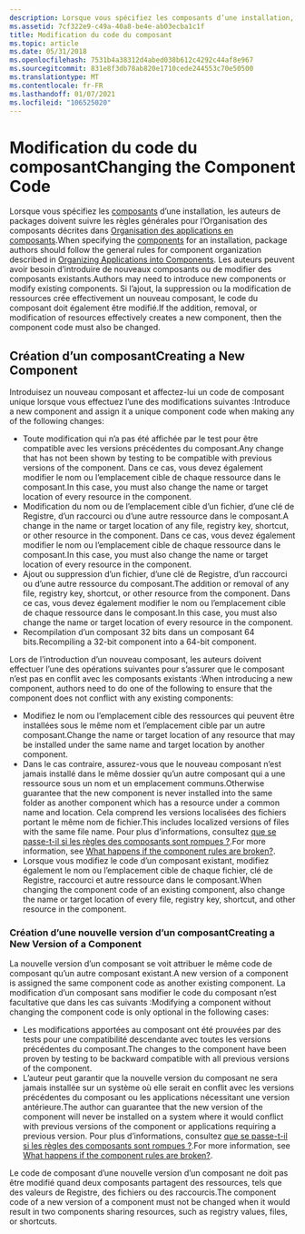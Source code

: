 ```yaml
---
description: Lorsque vous spécifiez les composants d’une installation, les auteurs de packages doivent suivre les règles générales pour l’Organisation des composants décrites dans Organisation des applications en composants.
ms.assetid: 7cf322e9-c49a-40a8-be4e-ab03ecba1c1f
title: Modification du code du composant
ms.topic: article
ms.date: 05/31/2018
ms.openlocfilehash: 7531b4a38312d4abed038b612c4292c44af8e967
ms.sourcegitcommit: 831e8f3db78ab820e1710cede244553c70e50500
ms.translationtype: MT
ms.contentlocale: fr-FR
ms.lasthandoff: 01/07/2021
ms.locfileid: "106525020"
---
```

# <a name="changing-the-component-code"></a><span data-ttu-id="86b7d-103">Modification du code du composant</span><span class="sxs-lookup"><span data-stu-id="86b7d-103">Changing the Component Code</span></span>

<span data-ttu-id="86b7d-104">Lorsque vous spécifiez les [composants](windows-installer-components.md) d’une installation, les auteurs de packages doivent suivre les règles générales pour l’Organisation des composants décrites dans [Organisation des applications en composants](organizing-applications-into-components.md).</span><span class="sxs-lookup"><span data-stu-id="86b7d-104">When specifying the [components](windows-installer-components.md) for an installation, package authors should follow the general rules for component organization described in [Organizing Applications into Components](organizing-applications-into-components.md).</span></span> <span data-ttu-id="86b7d-105">Les auteurs peuvent avoir besoin d’introduire de nouveaux composants ou de modifier des composants existants.</span><span class="sxs-lookup"><span data-stu-id="86b7d-105">Authors may need to introduce new components or modify existing components.</span></span> <span data-ttu-id="86b7d-106">Si l’ajout, la suppression ou la modification de ressources crée effectivement un nouveau composant, le code du composant doit également être modifié.</span><span class="sxs-lookup"><span data-stu-id="86b7d-106">If the addition, removal, or modification of resources effectively creates a new component, then the component code must also be changed.</span></span>

## <a name="creating-a-new-component"></a><span data-ttu-id="86b7d-107">Création d’un composant</span><span class="sxs-lookup"><span data-stu-id="86b7d-107">Creating a New Component</span></span>

<span data-ttu-id="86b7d-108">Introduisez un nouveau composant et affectez-lui un code de composant unique lorsque vous effectuez l’une des modifications suivantes :</span><span class="sxs-lookup"><span data-stu-id="86b7d-108">Introduce a new component and assign it a unique component code when making any of the following changes:</span></span>

-   <span data-ttu-id="86b7d-109">Toute modification qui n’a pas été affichée par le test pour être compatible avec les versions précédentes du composant.</span><span class="sxs-lookup"><span data-stu-id="86b7d-109">Any change that has not been shown by testing to be compatible with previous versions of the component.</span></span> <span data-ttu-id="86b7d-110">Dans ce cas, vous devez également modifier le nom ou l’emplacement cible de chaque ressource dans le composant.</span><span class="sxs-lookup"><span data-stu-id="86b7d-110">In this case, you must also change the name or target location of every resource in the component.</span></span>
-   <span data-ttu-id="86b7d-111">Modification du nom ou de l’emplacement cible d’un fichier, d’une clé de Registre, d’un raccourci ou d’une autre ressource dans le composant.</span><span class="sxs-lookup"><span data-stu-id="86b7d-111">A change in the name or target location of any file, registry key, shortcut, or other resource in the component.</span></span> <span data-ttu-id="86b7d-112">Dans ce cas, vous devez également modifier le nom ou l’emplacement cible de chaque ressource dans le composant.</span><span class="sxs-lookup"><span data-stu-id="86b7d-112">In this case, you must also change the name or target location of every resource in the component.</span></span>
-   <span data-ttu-id="86b7d-113">Ajout ou suppression d’un fichier, d’une clé de Registre, d’un raccourci ou d’une autre ressource du composant.</span><span class="sxs-lookup"><span data-stu-id="86b7d-113">The addition or removal of any file, registry key, shortcut, or other resource from the component.</span></span> <span data-ttu-id="86b7d-114">Dans ce cas, vous devez également modifier le nom ou l’emplacement cible de chaque ressource dans le composant.</span><span class="sxs-lookup"><span data-stu-id="86b7d-114">In this case, you must also change the name or target location of every resource in the component.</span></span>
-   <span data-ttu-id="86b7d-115">Recompilation d’un composant 32 bits dans un composant 64 bits.</span><span class="sxs-lookup"><span data-stu-id="86b7d-115">Recompiling a 32-bit component into a 64-bit component.</span></span>

<span data-ttu-id="86b7d-116">Lors de l’introduction d’un nouveau composant, les auteurs doivent effectuer l’une des opérations suivantes pour s’assurer que le composant n’est pas en conflit avec les composants existants :</span><span class="sxs-lookup"><span data-stu-id="86b7d-116">When introducing a new component, authors need to do one of the following to ensure that the component does not conflict with any existing components:</span></span>

-   <span data-ttu-id="86b7d-117">Modifiez le nom ou l’emplacement cible des ressources qui peuvent être installées sous le même nom et l’emplacement cible par un autre composant.</span><span class="sxs-lookup"><span data-stu-id="86b7d-117">Change the name or target location of any resource that may be installed under the same name and target location by another component.</span></span>
-   <span data-ttu-id="86b7d-118">Dans le cas contraire, assurez-vous que le nouveau composant n’est jamais installé dans le même dossier qu’un autre composant qui a une ressource sous un nom et un emplacement communs.</span><span class="sxs-lookup"><span data-stu-id="86b7d-118">Otherwise guarantee that the new component is never installed into the same folder as another component which has a resource under a common name and location.</span></span> <span data-ttu-id="86b7d-119">Cela comprend les versions localisées des fichiers portant le même nom de fichier.</span><span class="sxs-lookup"><span data-stu-id="86b7d-119">This includes localized versions of files with the same file name.</span></span> <span data-ttu-id="86b7d-120">Pour plus d’informations, consultez [que se passe-t-il si les règles des composants sont rompues ?](what-happens-if-the-component-rules-are-broken.md).</span><span class="sxs-lookup"><span data-stu-id="86b7d-120">For more information, see [What happens if the component rules are broken?](what-happens-if-the-component-rules-are-broken.md).</span></span>
-   <span data-ttu-id="86b7d-121">Lorsque vous modifiez le code d’un composant existant, modifiez également le nom ou l’emplacement cible de chaque fichier, clé de Registre, raccourci et autre ressource dans le composant.</span><span class="sxs-lookup"><span data-stu-id="86b7d-121">When changing the component code of an existing component, also change the name or target location of every file, registry key, shortcut, and other resource in the component.</span></span>

### <a name="creating-a-new-version-of-a-component"></a><span data-ttu-id="86b7d-122">Création d’une nouvelle version d’un composant</span><span class="sxs-lookup"><span data-stu-id="86b7d-122">Creating a New Version of a Component</span></span>

<span data-ttu-id="86b7d-123">La nouvelle version d’un composant se voit attribuer le même code de composant qu’un autre composant existant.</span><span class="sxs-lookup"><span data-stu-id="86b7d-123">A new version of a component is assigned the same component code as another existing component.</span></span> <span data-ttu-id="86b7d-124">La modification d’un composant sans modifier le code du composant n’est facultative que dans les cas suivants :</span><span class="sxs-lookup"><span data-stu-id="86b7d-124">Modifying a component without changing the component code is only optional in the following cases:</span></span>

-   <span data-ttu-id="86b7d-125">Les modifications apportées au composant ont été prouvées par des tests pour une compatibilité descendante avec toutes les versions précédentes du composant.</span><span class="sxs-lookup"><span data-stu-id="86b7d-125">The changes to the component have been proven by testing to be backward compatible with all previous versions of the component.</span></span>
-   <span data-ttu-id="86b7d-126">L’auteur peut garantir que la nouvelle version du composant ne sera jamais installée sur un système où elle serait en conflit avec les versions précédentes du composant ou les applications nécessitant une version antérieure.</span><span class="sxs-lookup"><span data-stu-id="86b7d-126">The author can guarantee that the new version of the component will never be installed on a system where it would conflict with previous versions of the component or applications requiring a previous version.</span></span> <span data-ttu-id="86b7d-127">Pour plus d’informations, consultez [que se passe-t-il si les règles des composants sont rompues ?](what-happens-if-the-component-rules-are-broken.md).</span><span class="sxs-lookup"><span data-stu-id="86b7d-127">For more information, see [What happens if the component rules are broken?](what-happens-if-the-component-rules-are-broken.md).</span></span>

<span data-ttu-id="86b7d-128">Le code de composant d’une nouvelle version d’un composant ne doit pas être modifié quand deux composants partagent des ressources, tels que des valeurs de Registre, des fichiers ou des raccourcis.</span><span class="sxs-lookup"><span data-stu-id="86b7d-128">The component code of a new version of a component must not be changed when it would result in two components sharing resources, such as registry values, files, or shortcuts.</span></span>

 

 



